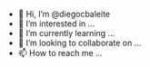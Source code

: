 - 👋 Hi, I’m @diegocbaleite
- 👀 I’m interested in ...
- 🌱 I’m currently learning ...
- 💞️ I’m looking to collaborate on ...
- 📫 How to reach me ...

<!---
diegocbaleite/diegocbaleite is a ✨ special ✨ repository because its `README.md` (this file) appears on your GitHub profile.
You can click the Preview link to take a look at your changes.
--->
